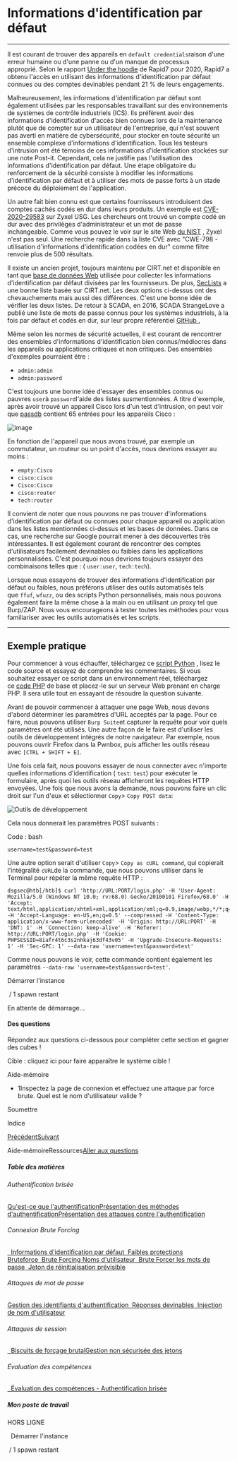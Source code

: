 Informations d'identification par défaut
========================================

* * * * *

Il est courant de trouver des appareils en `default credentials`raison d'une erreur humaine ou d'une panne ou d'un manque de processus approprié. Selon le rapport [Under the hoodie](https://www.rapid7.com/research/reports/under-the-hoodie-2020/) de Rapid7 pour 2020, Rapid7 a obtenu l'accès en utilisant des informations d'identification par défaut connues ou des comptes devinables pendant 21 % de leurs engagements.

Malheureusement, les informations d'identification par défaut sont également utilisées par les responsables travaillant sur des environnements de systèmes de contrôle industriels (ICS). Ils préfèrent avoir des informations d'identification d'accès bien connues lors de la maintenance plutôt que de compter sur un utilisateur de l'entreprise, qui n'est souvent pas averti en matière de cybersécurité, pour stocker en toute sécurité un ensemble complexe d'informations d'identification. Tous les testeurs d'intrusion ont été témoins de ces informations d'identification stockées sur une note Post-it. Cependant, cela ne justifie pas l'utilisation des informations d'identification par défaut. Une étape obligatoire du renforcement de la sécurité consiste à modifier les informations d'identification par défaut et à utiliser des mots de passe forts à un stade précoce du déploiement de l'application.

Un autre fait bien connu est que certains fournisseurs introduisent des comptes cachés codés en dur dans leurs produits. Un exemple est [CVE-2020-29583](https://nvd.nist.gov/vuln/detail/CVE-2020-29583) sur Zyxel USG. Les chercheurs ont trouvé un compte codé en dur avec des privilèges d'administrateur et un mot de passe inchangeable. Comme vous pouvez le voir sur le site Web [du NIST](https://nvd.nist.gov/vuln/search/results?cwe_id=CWE-798) , Zyxel n'est pas seul. Une recherche rapide dans la liste CVE avec "CWE-798 - utilisation d'informations d'identification codées en dur" comme filtre renvoie plus de 500 résultats.

Il existe un ancien projet, toujours maintenu par CIRT.net et disponible en tant que [base de données Web](https://www.cirt.net/passwords) utilisée pour collecter les informations d'identification par défaut divisées par les fournisseurs. De plus, [SecLists](https://github.com/danielmiessler/SecLists/blob/master/Passwords/Default-Credentials/default-passwords.csv) a une bonne liste basée sur CIRT.net. Les deux options ci-dessus ont des chevauchements mais aussi des différences. C'est une bonne idée de vérifier les deux listes. De retour à SCADA, en 2016, SCADA StrangeLove a publié une liste de mots de passe connus pour les systèmes industriels, à la fois par défaut et codés en dur, sur leur propre référentiel [GitHub .](https://github.com/scadastrangelove/SCADAPASS/blob/master/scadapass.csv)

Même selon les normes de sécurité actuelles, il est courant de rencontrer des ensembles d'informations d'identification bien connus/médiocres dans les appareils ou applications critiques et non critiques. Des ensembles d'exemples pourraient être :

-   `admin:admin`
-   `admin:password`

C'est toujours une bonne idée d'essayer des ensembles connus ou pauvres `user`à `password`l'aide des listes susmentionnées. A titre d'exemple, après avoir trouvé un appareil Cisco lors d'un test d'intrusion, on peut voir que [passdb](https://www.cirt.net/passwords?criteria=cisco) contient 65 entrées pour les appareils Cisco :

![image](https://academy.hackthebox.com/storage/modules/80/cirt_passdb_cisco.png)

En fonction de l'appareil que nous avons trouvé, par exemple un commutateur, un routeur ou un point d'accès, nous devrions essayer au moins :

-   `empty:Cisco`
-   `cisco:cisco`
-   `Cisco:Cisco`
-   `cisco:router`
-   `tech:router`

Il convient de noter que nous pouvons ne pas trouver d'informations d'identification par défaut ou connues pour chaque appareil ou application dans les listes mentionnées ci-dessus et les bases de données. Dans ce cas, une recherche sur Google pourrait mener à des découvertes très intéressantes. Il est également courant de rencontrer des comptes d'utilisateurs facilement devinables ou faibles dans les applications personnalisées. C'est pourquoi nous devrions toujours essayer des combinaisons telles que : ( `user:user`, `tech:tech`).

Lorsque nous essayons de trouver des informations d'identification par défaut ou faibles, nous préférons utiliser des outils automatisés tels que `ffuf`, `wfuzz`, ou des scripts Python personnalisés, mais nous pouvons également faire la même chose à la main ou en utilisant un proxy tel que Burp/ZAP. Nous vous encourageons à tester toutes les méthodes pour vous familiariser avec les outils automatisés et les scripts.

* * * * *

Exemple pratique
----------------

Pour commencer à vous échauffer, téléchargez ce [script Python](https://academy.hackthebox.com/storage/modules/80/scripts/basic_bruteforce_py.txt) , lisez le code source et essayez de comprendre les commentaires. Si vous souhaitez essayer ce script dans un environnement réel, téléchargez ce [code PHP](https://academy.hackthebox.com/storage/modules/80/scripts/basic_bruteforce_php.txt) de base et placez-le sur un serveur Web prenant en charge PHP. Il sera utile tout en essayant de résoudre la question suivante.

Avant de pouvoir commencer à attaquer une page Web, nous devons d'abord déterminer les paramètres d'URL acceptés par la page. Pour ce faire, nous pouvons utiliser `Burp Suite`et capturer la requête pour voir quels paramètres ont été utilisés. Une autre façon de le faire est d'utiliser les outils de développement intégrés de notre navigateur. Par exemple, nous pouvons ouvrir Firefox dans la Pwnbox, puis afficher les outils réseau avec `[CTRL + SHIFT + E]`.

Une fois cela fait, nous pouvons essayer de nous connecter avec n'importe quelles informations d'identification ( `test`: `test`) pour exécuter le formulaire, après quoi les outils réseau afficheront les requêtes HTTP envoyées. Une fois que nous avons la demande, nous pouvons faire un clic droit sur l'un d'eux et sélectionner `Copy`> `Copy POST data`:

![Outils de développement](https://academy.hackthebox.com/storage/modules/57/bruteforcing_firefox_network_1.jpg)

Cela nous donnerait les paramètres POST suivants :

Code : bash

```
username=test&password=test

```

Une autre option serait d'utiliser `Copy`> `Copy as cURL command`, qui copierait l'intégralité `cURL`de la commande, que nous pouvons utiliser dans le Terminal pour répéter la même requête HTTP :

```
dsgsec@htb[/htb]$ curl 'http://URL:PORT/login.php' -H 'User-Agent: Mozilla/5.0 (Windows NT 10.0; rv:68.0) Gecko/20100101 Firefox/68.0' -H 'Accept: text/html,application/xhtml+xml,application/xml;q=0.9,image/webp,*/*;q=0.8' -H 'Accept-Language: en-US,en;q=0.5' --compressed -H 'Content-Type: application/x-www-form-urlencoded' -H 'Origin: http://URL:PORT' -H 'DNT: 1' -H 'Connection: keep-alive' -H 'Referer: http://URL:PORT/login.php' -H 'Cookie: PHPSESSID=8iafr4t6c3s2nhkaj63df43v05' -H 'Upgrade-Insecure-Requests: 1' -H 'Sec-GPC: 1' --data-raw 'username=test&password=test'

```

Comme nous pouvons le voir, cette commande contient également les paramètres `--data-raw 'username=test&password=test'`.

Démarrer l'instance

 / 1 spawn restant

En attente de démarrage...

#### Des questions

Répondez aux questions ci-dessous pour compléter cette section et gagner des cubes !

Cible : cliquez ici pour faire apparaître le système cible !

Aide-mémoire

+ 1Inspectez la page de connexion et effectuez une attaque par force brute. Quel est le nom d'utilisateur valide ?

Soumettre

Indice

[Précédent](https://academy.hackthebox.com/module/80/section/771)[Suivant](https://academy.hackthebox.com/module/80/section/837)

Aide-mémoireRessources[Aller aux questions](https://academy.hackthebox.com/module/80/section/772#questionsDiv)

##### Table des matières

###### Authentification brisée

[Qu'est-ce que l'authentification](https://academy.hackthebox.com/module/80/section/768)[Présentation des méthodes d'authentification](https://academy.hackthebox.com/module/80/section/769)[Présentation des attaques contre l'authentification](https://academy.hackthebox.com/module/80/section/771)

###### Connexion Brute Forcing

[  Informations d'identification par défaut](https://academy.hackthebox.com/module/80/section/772)[  Faibles protections Bruteforce](https://academy.hackthebox.com/module/80/section/837)[  Brute Forcing Noms d'utilisateur](https://academy.hackthebox.com/module/80/section/767)[  Brute Forcer les mots de passe](https://academy.hackthebox.com/module/80/section/777)[  Jeton de réinitialisation prévisible](https://academy.hackthebox.com/module/80/section/779)

###### Attaques de mot de passe

[Gestion des identifiants d'authentification](https://academy.hackthebox.com/module/80/section/778)[  Réponses devinables](https://academy.hackthebox.com/module/80/section/780)[  Injection de nom d'utilisateur](https://academy.hackthebox.com/module/80/section/781)

###### Attaques de session

[  Biscuits de forçage brutal](https://academy.hackthebox.com/module/80/section/782)[Gestion non sécurisée des jetons](https://academy.hackthebox.com/module/80/section/784)

###### Évaluation des compétences

[  Évaluation des compétences - Authentification brisée](https://academy.hackthebox.com/module/80/section/848)

##### Mon poste de travail

HORS LIGNE

  Démarrer l'instance

 / 1 spawn restant
